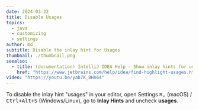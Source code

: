 ```yaml
---
date: 2024-03-22
title: Disable Usages
topics:
  - java
  - customizing
  - settings
author: md
subtitle: Disable the inlay hint for Usages
thumbnail: ./thumbnail.png
seealso:
  - title: (documentation) IntelliJ IDEA Help - Show inlay hints for usages
    href: "https://www.jetbrains.com/help/idea/find-highlight-usages.html#usages_hints"
video: "https://youtu.be/yab7K_BHn64"
---
```


To disable the inlay hint "usages" in your editor, open Settings <kbd>⌘,</kbd> (macOS) / <kbd>Ctrl+Alt+S</kbd> (Windows/Linux), go to **Inlay Hints** and uncheck **usages**.

